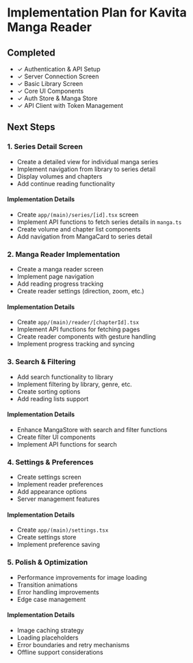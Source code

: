 # Implementation Plan for Kavita Manga Reader

## Completed
- ✓ Authentication & API Setup
- ✓ Server Connection Screen
- ✓ Basic Library Screen
- ✓ Core UI Components
- ✓ Auth Store & Manga Store
- ✓ API Client with Token Management

## Next Steps

### 1. Series Detail Screen
- Create a detailed view for individual manga series
- Implement navigation from library to series detail
- Display volumes and chapters
- Add continue reading functionality

#### Implementation Details
- Create `app/(main)/series/[id].tsx` screen
- Implement API functions to fetch series details in `manga.ts`
- Create volume and chapter list components
- Add navigation from MangaCard to series detail

### 2. Manga Reader Implementation
- Create a manga reader screen
- Implement page navigation
- Add reading progress tracking
- Create reader settings (direction, zoom, etc.)

#### Implementation Details
- Create `app/(main)/reader/[chapterId].tsx`
- Implement API functions for fetching pages
- Create reader components with gesture handling
- Implement progress tracking and syncing

### 3. Search & Filtering
- Add search functionality to library
- Implement filtering by library, genre, etc.
- Create sorting options
- Add reading lists support

#### Implementation Details
- Enhance MangaStore with search and filter functions
- Create filter UI components
- Implement API functions for search

### 4. Settings & Preferences
- Create settings screen
- Implement reader preferences
- Add appearance options
- Server management features

#### Implementation Details
- Create `app/(main)/settings.tsx`
- Create settings store
- Implement preference saving

### 5. Polish & Optimization
- Performance improvements for image loading
- Transition animations
- Error handling improvements
- Edge case management

#### Implementation Details
- Image caching strategy
- Loading placeholders
- Error boundaries and retry mechanisms
- Offline support considerations